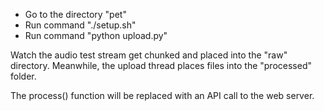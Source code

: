 - Go to the directory "pet"
- Run command "./setup.sh"
- Run command "python upload.py"

Watch the audio test stream get chunked and placed into the "raw" directory.
Meanwhile, the upload thread places files into the "processed" folder.

The process() function will be replaced with an API call to the web server.
